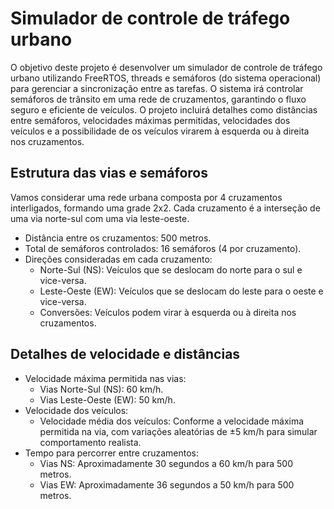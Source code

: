 # Simulador de controle de tráfego urbano

O objetivo deste projeto é desenvolver um simulador de controle de tráfego urbano utilizando FreeRTOS, threads e semáforos (do sistema operacional) para gerenciar a sincronização entre as tarefas. O sistema irá controlar semáforos de trânsito em uma rede de cruzamentos, garantindo o fluxo seguro e eficiente de veículos. O projeto incluirá detalhes como distâncias entre semáforos, velocidades máximas permitidas, velocidades dos veículos e a possibilidade de os veículos virarem à esquerda ou à direita nos cruzamentos.

## Estrutura das vias e semáforos

Vamos considerar uma rede urbana composta por 4 cruzamentos interligados, formando uma grade 2x2. Cada cruzamento é a interseção de uma via norte-sul com uma via leste-oeste.

* Distância entre os cruzamentos: 500 metros.
* Total de semáforos controlados: 16 semáforos (4 por cruzamento).
* Direções consideradas em cada cruzamento:
    * Norte-Sul (NS): Veículos que se deslocam do norte para o sul e vice-versa.
    * Leste-Oeste (EW): Veículos que se deslocam do leste para o oeste e vice-versa.
    * Conversões: Veículos podem virar à esquerda ou à direita nos cruzamentos.

## Detalhes de velocidade e distâncias

* Velocidade máxima permitida nas vias:
    * Vias Norte-Sul (NS): 60 km/h.
    * Vias Leste-Oeste (EW): 50 km/h.
* Velocidade dos veículos:
    * Velocidade média dos veículos: Conforme a velocidade máxima permitida na via, com variações aleatórias de ±5 km/h para simular comportamento realista.
* Tempo para percorrer entre cruzamentos:
    * Vias NS: Aproximadamente 30 segundos a 60 km/h para 500 metros.
    * Vias EW: Aproximadamente 36 segundos a 50 km/h para 500 metros.
